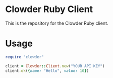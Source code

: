 Clowder Ruby Client
===================

This is the repository for the Clowder Ruby client.

Usage
=====

```ruby
require "clowder"

client = Clowder::Client.new("YOUR API KEY")
client.ok({name: "Hello", value: 10})
```

